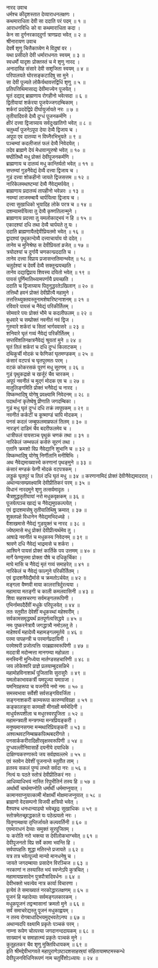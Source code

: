 नारद उवाच  
धर्मश्च कीदृशस्तात देव्याराधनलक्षणः ।  
कथमाराधिता देवी सा ददाति परं पदम् ॥ १ ॥  
आराधनविधिः को वा कथमाराधिता कदा ।  
केन सा दुर्गनरकाद्‌दुर्गा त्राणप्रदा भवेत् ॥ २ ॥  
श्रीनारायण उवाच  
देवर्षे शृणु चित्तैकाग्र्येण मे विदुषां वर ।  
यथा प्रसीदते देवी धर्माराधनतः स्वयम् ॥ ३ ॥  
स्वधर्मो यादृशः प्रोक्तस्तं च मे शृणु नारद ।  
अनादाविह संसारे देवी सशृजिता स्वयम् ॥ ४ ॥  
परिपालयते घोरसङ्कटादिषु सा मुने ।  
सा देवी पूज्यते लोकैर्यथावत्तद्विधिं शृणु ॥ ५ ॥  
प्रतिपत्तिथिमासाद्य देवीमाज्येन पूजयेत् ।  
घृतं दद्याद्‌ ब्राह्मणाय रोगहीनो भवेत्सदा ॥ ६ ॥  
द्वितीयायां शर्करया पूजयेज्जगदम्बिकाम् ।  
शर्करां प्रददेद्विप्रे दीर्घायुर्जायते नरः ॥ ७ ॥  
तृतीयादिवसे देव्यै दुग्धं पूजनकर्मणि ।  
क्षीरं दत्त्वा द्विजाग्र्याय सर्वदुःखातिगो भवेत् ॥ ८ ॥  
चतुर्थ्यां पूजनेऽपूपा देया देव्यै द्विजाय च ।  
अपूपा एव दातव्या न विघ्नैरभिभूयते ॥ ९ ॥  
पञ्चम्यां कदलीजातं फलं देव्यै निवेदयेत् ।  
तदेव ब्राह्मणे देयं मेधावान्पुरुषो भवेत् ॥ १० ॥  
षष्ठीतिथौ मधु प्रोक्तं देवीपूजनकर्मणि ।  
ब्राह्मणाय च दातव्यं मधु कान्तिर्यतो भवेत् ॥ ११ ॥  
सप्तम्यां गुडनैवेद्यं देव्यै दत्त्वा द्विजाय च ।  
गुडं दत्त्वा शोकहीनो जायते द्विजसत्तम ॥ १२ ॥  
नारिकेलमथाष्टम्यां देव्यै नैवेद्यमर्पयेत् ।  
ब्राह्मणाय प्रदातव्यं तापहीनो भवेन्नरः ॥ १३ ॥  
नवम्यां लाजमम्बायै चार्पयित्वा द्विजाय च ।  
दत्त्वा सुखाधिको भूयादिह लोके परत्र च ॥ १४ ॥  
दशम्यामर्पयित्वा तु देव्यै कृष्णतिलान्मुने ।  
ब्राह्मणाय प्रदत्त्वा तु यमलोकाद्भयं न हि ॥ १५ ॥  
एकादश्यां दधि तथा देव्यै चार्पयते तु यः ।  
ददाति ब्राह्मणायैतद्देवीप्रियतमो भवेत् ॥ १६ ॥  
द्वादश्यां पृथुकान्देव्यै दत्त्वाचार्याय यो ददेत् ।  
तानेव च मुनिश्रेष्ठ स देवीप्रियतां व्रजेत् ॥ १७ ॥  
त्रयोदश्यां च दुर्गायै चणकान्प्रददाति च ।  
तानेव दत्त्वा विप्राय प्रजासन्ततिमान्भवेत् ॥ १८ ॥  
चतुर्दश्यां च देवर्षे देव्यै सक्तून्प्रयच्छति ।  
तानेव दद्याद्विप्राय शिवस्य दयितो भवेत् ॥ १९ ॥  
पायसं पूर्णिमातिथ्यामपर्णायै प्रयच्छति ।  
ददाति च द्विजाग्र्याय पितृनुद्धरतेऽखिलान् ॥ २० ॥  
तत्तिथौ हवनं प्रोक्तं देवीप्रीत्यै महामुने ।  
तत्तत्तिथ्युक्तवस्तूनामशेषारिष्टनाशनम् ॥ २१ ॥  
रविवारे पायसं च नैवेद्यं परिकीर्तितम् ।  
सोमवारे पयः प्रोक्तं भौमे च कदलीफलम् ॥ २२ ॥  
बुधवारे च सम्प्रोक्तं नवनीतं नवं द्विज ।  
गुरुवारे शर्करां च सितां भार्गववासरे ॥ २३ ॥  
शनिवारे घृतं गव्यं नैवेद्यं परिकीर्तितम् ।  
सप्तविंशतिनक्षत्रनैवेद्यं श्रूयतां मुने ॥ २४ ॥  
घृतं तिलं शर्करां च दधि दुग्धं किलाटकम् ।  
दथिकूर्ची मोदकं च फेणिकां घृतमण्डकम् ॥ २५ ॥  
कंसारं वटपत्रं च घृतपूरमतः परम् ।  
वटकं कोकरसकं पूरणं मधु सूरणम् ॥ २६ ॥  
गुडं पृथुकद्राक्षे च खर्जूरं चैव चारकम् ।  
अपूपं नवनीतं च मुद्गं मोदक एव च ॥ २७ ॥  
मातुलिङ्गमिति प्रोक्तं भनैवेद्यं च नारद ।  
विष्कम्भादिषु योगेषु प्रवक्ष्यामि निवेदनम् ॥ २८ ॥  
पदार्थानां कृतेष्वेषु प्रीणाति जगदम्बिका ।  
गुडं मधु घृतं दुग्धं दधि तक्रं त्वपूपकम् ॥ २९ ॥  
नवनीतं कर्कटीं च कूष्माण्डं चापि मोदकम् ।  
पनसं कदलं जम्बुफलमाम्रफलं तिलम् ॥ ३० ॥  
नारङ्गं दाडिमं चैव बदरीफलमेव च ।  
धात्रीफलं पायसञ्च पृथुकं चणकं तथा ॥ ३१ ॥  
नारिकेलं जम्भफलं कसेरुं सूरणं तथा ।  
एतानि क्रमशो विप्र नैवेद्यानि शुभानि च ॥ ३२ ॥  
विष्कम्भादिषु योगेषु निर्णीतानि मनीषिभिः ।  
अथ नैवेद्यमाख्यास्ये करणानां पृथङ्‌मुने ॥ ३३ ॥  
कंसारं मण्डकं फेणी मोदकं वटपत्रकम् ।  
लड्डुकं घृतपूरं च तिलं दधि घृतं मधु ॥ ३४ ॥
करणानामिदं प्रोक्तं देवीनैवेद्यमादरात् ।  
अथान्यत्सम्प्रवक्ष्यामि देवीप्रीतिकरं परम् ॥ ३५ ॥  
विधानं नारदमुने शृणु तत्सर्वमादृतः ।  
चैत्रशुद्धतृतीयायां नरो मधुकवृक्षकम् ॥ ३६ ॥  
पूजयेत्पञ्च खाद्यं च नैवेद्यमुपकल्पयेत् ।  
एवं द्वादशमासेषु तृतीयातिथिषु क्रमात् ॥ ३७ ॥  
शुक्लपक्षे विधानेन नैवेद्यमभिदध्महे ।  
वैशाखमासे नैवेद्यं गुडयुक्तं च नारद ॥ ३८ ॥  
ज्येष्ठमासे मधु प्रोक्तं देवीप्रीत्यर्थमेव तु ।  
आषाढे नवनीतं च मधुकस्य निवेदनम् ॥ ३९ ॥  
श्रावणे दधि नैवेद्यं भाद्रमासे च शर्करा ।  
आश्विने पायसं प्रोक्तं कार्तिके पय उत्तमम् ॥ ४० ॥  
मार्गे फेण्युत्तमा प्रोक्ता पौषे च दधिकूर्चिका ।  
माघे मासि च नैवेद्यं मृतं गव्यं समाहरेत् ॥ ४१ ॥  
नारिकेलं च नैवेद्यं फाल्गुने परिकीर्तितम् ।  
एवं द्वादशनैवेद्यैर्मासे च क्रमतोऽर्चयेत् ॥ ४२ ॥  
मङ्गला वैष्णवी माया कालरात्रिर्दुरत्यया ।  
महामाया मतङ्गी च काली कमलवासिनी ॥ ४३ ॥  
शिवा सहस्रचरणा सर्वमङ्गलरूपिणी ।  
एभिर्नामपदैर्देवीं मधूके परिपूजयेत् ॥ ४४ ॥  
ततः स्तुवीत देवेशीं मधूकस्थां महेश्वरीम् ।  
सर्वकामसमृद्ध्यर्थं व्रतपूर्णत्वसिद्धये ॥ ४५ ॥  
नमः पुष्करनेत्रायै जगद्धात्र्यै नमोऽस्तु ते ।  
माहेश्वर्यं महादेव्यै महामङ्गलमूर्तये ॥ ४६ ॥  
परमा पापहन्त्री च परमार्गप्रदायिनी ।  
परमेश्वरी प्रजोत्पत्तिः परब्रह्मस्वरूपिणी ॥ ४७ ॥  
मददात्री मदोन्मत्ता मानगम्या महोन्नता ।  
मनस्विनी मुनिध्येया मार्तण्डसहचारिणी ॥ ४८ ॥  
जय लोकेश्वरि प्राज्ञे प्रलयाम्बुदसन्निभे ।  
महामोहविनाशार्थं पूजितासि सुरासुरैः ॥ ४९ ॥  
यमलोकाभावकर्त्री यमपूज्या यमाग्रजा ।  
यमनिग्रहरूपा च यजनीये नमो नमः ॥ ५० ॥  
समस्वभावा सर्वेशी सर्वसङ्गविवर्जिता ।  
सङ्गनाशकरी काम्यरूपा कारुण्यविग्रहा ॥ ५१ ॥  
कङ्कालक्रूरा कामाक्षी मीनाक्षी मर्मभेदिनी ।  
माधुर्यरूपशीला च मधुरस्वरपूजिता ॥ ५२ ॥  
महामन्त्रवती मन्त्रगम्या मन्त्रप्रियङ्करी ।  
मनुष्यमानसगमा मन्मथारिप्रियङ्करी ॥ ५३ ॥  
अश्वत्थवटनिम्बाम्रकपित्थबदरीगते ।  
पनसार्ककरीरादिक्षीरवृक्षस्वरूपिणी ॥ ५४ ॥  
दुग्धवल्लीनिवासार्हे दयनीये दयाधिके ।  
दाक्षिण्यकरुणारूपे जय सर्वज्ञवल्लभे ॥ ५५ ॥  
एवं स्तवेन देवेशीं पूजनान्ते स्तुवीत ताम् ।  
व्रतस्य सकलं पुण्यं लभते सर्वदा नरः ॥ ५६ ॥  
नित्यं यः पठते स्तोत्रं देवीप्रीतिकरं नरः ।  
आधिव्याधिभयं नास्ति रिपुभीतिर्न तस्य हि ॥ ५७ ॥  
अर्थार्थी चार्थमाप्नोति धर्मार्थी धर्ममाप्नुयात् ।  
कामानवाप्नुयात्कामी मोक्षार्थी मोक्षमाजप्नुयात् ॥ ५८ ॥  
ब्राह्मणो वेदसम्पनो विजयी क्षत्रियो भवेत् ।  
वैश्यश्च धनधान्याढ्यो भवेच्छूद्रः सुखाधिकः ॥ ५९ ॥  
स्तोत्रमेतच्छ्राद्धकाले यः पठेत्प्रयतो नरः ।  
पितॄणामक्षया तृप्तिर्जायते कल्पवर्तिनी ॥ ६० ॥  
एवमाराधनं देव्याः समुक्तं सुरपूजितम् ।  
यः करोति नरो भक्त्या स देवीलोकभाग्भवेत् ॥ ६१ ॥  
देवीपूजनतो विप्र सर्वे कामा भवन्ति हि ।  
सर्वपापहतिः शुद्धा मतिरन्ते प्रजायते ॥ ६२ ॥  
यत्र तत्र भवेत्पूज्यो मान्यो मानधनेषु च ।  
जायते जगदम्बायाः प्रसादेन विरञ्चिज ॥ ६३ ॥  
नरकाणां न तस्यास्ति भयं स्वप्नेऽपि कुत्रचित् ।  
महामायाप्रसादेन पुत्रपौत्रादिवर्धनः ॥ ६४ ॥  
देवीभक्तो भवत्येव नात्र कार्या विचारणा ।  
इत्येवं ते समाख्यातं नरकोद्धारलक्षणम् ॥ ६५ ॥  
पूजनं हि महादेव्याः सर्वमङ्गलकारकम् ।  
मधूकपूजनं तद्वन्मासानां क्रमतो मुने ॥ ६६ ॥  
सर्वं समाचरेद्यस्तु पूजनं मधुकाह्वयम् ।  
न तस्य रोगबाधादिभयमुद्भवतेऽनघ ॥ ६७ ॥  
अथान्यदपि वक्ष्यामि प्रकृतेः पञ्चकं परम् ।  
नाम्ना रूपेण चोत्पत्त्या जगदानन्ददायकम् ॥ ६८ ॥  
साख्यानं च समाहात्म्यं प्रकृतेः पञ्चकं मुने ।  
कुतूहलकर चैव शृणु मुक्तिविधायकम् ॥ ६९ ॥  
इति श्रीमद्देवीभागवते महापुराणेऽष्टादशसाहस्र्यां संहितायामष्टमस्कन्धे  
देवीपूजनविधिनिरूपणं नाम चतुर्विंशोऽध्यायः ॥ २४ ॥
